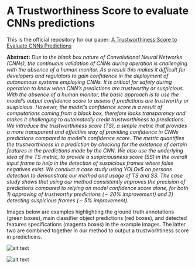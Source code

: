 # A Trustworthiness Score to evaluate CNNs predictions

This is the official repository for our paper: [A Trustworthiness Score to Evaluate CNNs Predictions](https://arxiv.org/abs/2301.08839)

**Abstract:** _Due to the black box nature of Convolutional Neural Networks (CNNs), the continuous validation of CNNs during operation is challenging with the absence of a human monitor. As a result this makes it difficult for developers and regulators to gain confidence in the deployment of autonomous systems employing CNNs. It is critical for safety during operation to know when CNN’s predictions are trustworthy or suspicious. With the absence of a human monitor, the basic approach is to use the model’s output confidence score to assess if predictions are trustworthy or suspicious. However, the model’s confidence score is a result of computations coming from a black box, therefore lacks transparency and makes it challenging to automatedly credit trustworthiness to predictions. We introduce the trustworthiness score (TS), a simple metric that provides a more transparent and effective way of providing confidence in CNNs predictions compared to model’s confidence score. The metric quantifies the trustworthiness in a prediction by checking for the existence of certain features in the predictions made by the CNN. We also use the underlying idea of the TS metric, to provide a suspiciousness score (SS) in the overall input frame to help in the detection of suspicious frames where false negatives exist. We conduct a case study using YOLOv5 on persons detection to demonstrate our method and usage of TS and SS. The case study shows that using our method consistently improves the precision of predictions compared to relying on model confidence score alone, for both 1) approving of trustworthy predictions (∼ 20% improvement) and 2) detecting suspicious frames (∼ 5% improvement)._


Images below are examples highlighting the ground truth annotations (green boxes), main classifier object predictions (red boxes), and detected features specifications (magenta boxes) in the example images. The latter two are combined together in our method to output a trustworhtiness score in predictioins. 

![alt text](https://github.com/Abanoub-G/TrustworthinessScore/blob/main/paper_arxiv_submission/other/figures/INRIA_samples.png?raw=true)

![alt text](https://github.com/Abanoub-G/TrustworthinessScore/blob/main/paper_arxiv_submission/other/figures/COCO_samples1.png?raw=true)

